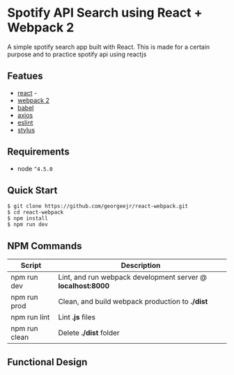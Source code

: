 # Spotify API Search using React + Webpack 2

A simple spotify search app built with React.
This is made for a certain purpose and to practice spotify api using reactjs

## Featues
* [react](https://facebook.github.io/react/docs/hello-world.html) - 
* [webpack 2](https://webpack.js.org/configuration/)
* [babel](https://babeljs.io/docs/setup/)
* [axios](https://www.npmjs.com/package/axios)
* [eslint](http://eslint.org/docs/rules/)
* [stylus](http://stylus-lang.com/docs/selectors.html)

## Requirements
* node `^4.5.0`

Quick Start
-----------

```shell
$ git clone https://github.com/georgeejr/react-webpack.git
$ cd react-webpack
$ npm install
$ npm run dev
```

NPM Commands
------------

|Script|Description|
|---|---|
|npm run dev|Lint, and run webpack development server @ **localhost:8000**|
|npm run prod|Clean, and build webpack production to **./dist**|
|npm run lint|Lint **.js** files|
|npm run clean|Delete **./dist** folder|

## Functional Design
